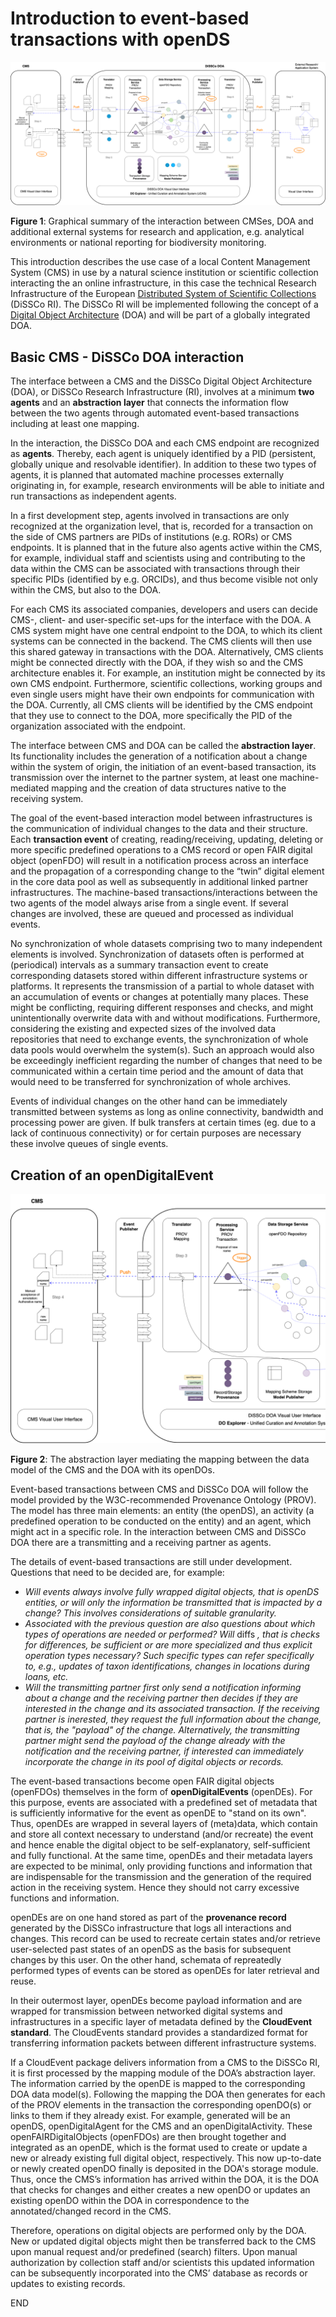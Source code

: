 # Introduction to event-based transactions with openDS


![Interaction paths between DiSSCo technical infrastructure, CMSes and additional research or application systems](https://github.com/DiSSCo/openDS/blob/jbstatgen_events/events/FullPath_Detail_20221102b.drawio.png "FullPath_Detail_png")

**Figure 1**: Graphical summary of the interaction between CMSes, DOA and additional external systems for research and application, e.g. analytical environments or national reporting for biodiversity monitoring.

This introduction describes the use case of a local Content Management System (CMS) in use by a natural science institution or scientific collection interacting the an online infrastructure, in this case the technical Research Infrastructure of the European [Distributed System of Scientific Collections](https://www.dissco.eu/) (DiSSCo RI). The DiSSCo RI will be implemented following the concept of a [Digital Object Architecture](https://www.dona.net/digitalobjectarchitecture) (DOA) and will be part of a globally integrated DOA.

## Basic CMS - DiSSCo DOA interaction

The interface between a CMS and the DiSSCo Digital Object Architecture (DOA), or DiSSCo Research Infrastructure (RI), involves at a minimum **two agents** and an **abstraction layer** that connects the information flow between the two agents through automated event-based transactions including at least one mapping.

In the interaction, the DiSSCo DOA and each CMS endpoint are recognized as **agents**. Thereby, each agent is uniquely identified by a PID (persistent, globally unique and resolvable identifier). In addition to these two types of agents, it is planned that automated machine processes externally originating in, for example, research environments will be able to initiate and run transactions as independent agents. 

In a first development step, agents involved in transactions are only recognized at the organization level, that is, recorded for a transaction on the side of CMS partners are PIDs of institutions (e.g. RORs) or CMS endpoints. It is planned that in the future also agents active within the CMS, for example, individual staff and scientists using and contributing to the data within the CMS can be associated with transactions through their specific PIDs (identified by e.g. ORCIDs), and thus become visible not only within the CMS, but also to the DOA. 

For each CMS its associated companies, developers and users can decide CMS-, client- and user-specific set-ups for the interface with the DOA. A CMS system might have one central endpoint to the DOA, to which its client systems can be connected in the backend. The CMS clients will then use this shared gateway in transactions with the DOA. Alternatively, CMS clients might be connected directly with the DOA, if they wish so and the CMS architecture enables it. For example, an institution might be connected by its own CMS endpoint. Furthermore, scientific collections, working groups and even single users might have their own endpoints for communication with the DOA. Currently, all CMS clients will be identified by the CMS endpoint that they use to connect to the DOA, more specifically the PID of the organization associated with the endpoint.

The interface between CMS and DOA can be called the **abstraction layer**. Its functionality includes the generation of a notification about a change within the system of origin, the initiation of an event-based transaction, its transmission over the internet to the partner system, at least one machine-mediated mapping and the creation of data structures native to the receiving system.

The goal of the event-based interaction model between infrastructures is the communication of individual changes to the data and their structure. Each **transaction event** of creating, reading/receiving, updating, deleting or more specific predefined operations to a CMS record or open FAIR digital object (openFDO) will result in a notification process across an interface and the propagation of a corresponding change to the “twin” digital element in the core data pool as well as subsequently in additional linked partner infrastructures. The machine-based transactions/interactions between the two agents of the model always arise from a single event. If several changes are involved, these are queued and processed as individual events.

No synchronization of whole datasets comprising two to many independent elements is involved. Synchronization of datasets often is performed at (periodical) intervals as a summary transaction event to create corresponding datasets stored within different infrastructure systems or platforms. It represents the transmission of a partial to whole dataset with an accumulation of events or changes at potentially many places. These might be conflicting, requiring different responses and checks, and might unintentionally overwrite data with and without modifications. Furthermore, considering the existing and expected sizes of the involved data repositories that need to exchange events, the synchronization of whole data pools would overwhelm the system(s). Such an approach would also be exceedingly inefficient regarding the number of changes that need to be communicated within a certain time period and the amount of data that would need to be transferred for synchronization of whole archives.

Events of individual changes on the other hand can be immediately transmitted between systems as long as online connectivity, bandwidth and processing power are given. If bulk transfers at certain times (eg. due to a lack of continuous connectivity) or for certain purposes are necessary these involve queues of single events.


## Creation of an openDigitalEvent
![Interaction paths between DiSSCo technical infrastructure, CMSes and additional research or application systems](https://github.com/DiSSCo/openDS/blob/jbstatgen_events/events/FullPath_Step3_4_20221006_half.drawio.png "AbstractionLayer_png")

**Figure 2**: The abstraction layer mediating the mapping between the data model of the CMS and the DOA with its openDOs.

Event-based transactions between CMS and DiSSCo DOA will follow the model provided by the W3C-recommended Provenance Ontology (PROV). The model has three main elements: an entity (the openDS), an activity (a predefined operation to be conducted on the entity) and an agent, which might act in a specific role. In the interaction between CMS and DiSSCo DOA there are a transmitting and a receiving partner as agents.

The details of event-based transactions are still under development. Questions that need to be decided are, for example:

* *Will events always involve fully wrapped digital objects, that is openDS entities, or will only the information be transmitted that is impacted by a change? This involves considerations of suitable granularity.*
* *Associated with the previous question are also questions about which types of operations are needed or performed? Will* diffs *, that is checks for differences, be sufficient or are more specialized and thus explicit operation types necessary? Such specific types can refer specifically to, e.g., updates of taxon identifications, changes in locations during loans, etc.*
* *Will the transmitting partner first only send a notification informing about a change and the receiving partner then decides if they are interested in the change and its associated transaction. If the receiving partner is inerested, they request the full information about the change, that is, the "payload" of the change. Alternatively, the transmitting partner might send the payload of the change already with the notification and the receiving partner, if interested can immediately incorporate the change in its pool of digital objects or records.*

The event-based transactions become open FAIR digital objects (openFDOs) themselves in the form of **openDigitalEvents** (openDEs). For this purpose, events are associated with a predefined set of metadata that is sufficiently informative for the event as openDE to "stand on its own". Thus, openDEs are wrapped in several layers of (meta)data, which contain and store all context necessary to understand (and/or recreate) the event and hence enable the digital object to be self-explanatory, self-sufficient and fully functional. At the same time, openDEs and their metadata layers are expected to be minimal, only providing functions and information that are indispensable for the transmission and the generation of the required action in the receiving system. Hence they should not carry excessive functions and information.

openDEs are on one hand stored as part of the **provenance record** generated by the DiSSCo infrastructure that logs all interactions and changes. This record can be used to recreate certain states and/or retrieve user-selected past states of an openDS as the basis for subsequent changes by this user. On the other hand, schemata of repreatedly performed types of events can be stored as openDEs for later retrieval and reuse.

In their outermost layer, openDEs become payload information and are wrapped for transmission between networked digital systems and infrastructures in a specific layer of metadata defined by the **CloudEvent standard**. The CloudEvents standard provides a standardized format for transferring information packets between different infrastructure systems. 

If a CloudEvent package delivers information from a CMS to the DiSSCo RI, it is first processed by the mapping module of the DOA’s abstraction layer. The information carried by the openDE is mapped to the corresponding DOA data model(s). Following the mapping the DOA then generates for each of the PROV elements in the transaction the corresponding openDO(s) or links to them if they already exist. For example, generated will be an openDS, openDigitalAgent for the CMS and an openDigitalActivity. These openFAIRDigitalObjects (openFDOs) are then brought together and integrated as an openDE, which is the format used to create or update a new or already existing full digital object, respectively. This now up-to-date or newly created openDO finally is deposited in the DOA's storage module. Thus, once the CMS’s information has arrived within the DOA, it is the DOA that checks for changes and either creates a new openDO or updates an existing openDO within the DOA in correspondence to the annotated/changed record in the CMS. 

Therefore, operations on digital objects are performed only by the DOA. New or updated digital objects might then be transferred back to the CMS upon manual request and/or predefined (search) filters. Upon manual authorization by collection staff and/or scientists this updated information can be subsequently incorporated into the CMS’ database as records or updates to existing records.


END
